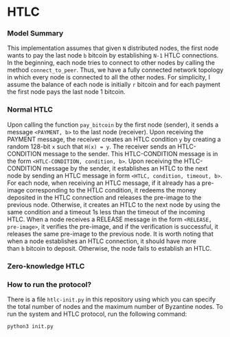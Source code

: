 # HTLC
### Model Summary
This implementation assumes that given `N` distributed nodes, the first node wants to pay the last node `b` bitcoin by establishing `N-1` HTLC connections. In the beginning, each node tries to connect to other nodes by calling the method `connect_to_peer`. Thus, we have a fully connected network topology in which every node is connected to all the other nodes. For simplicity, I assume the balance of each node is initially `r` bitcoin and for each payment the first node pays the last node 1 bitcoin.

### Normal HTLC
Upon calling the function `pay_bitcoin` by the first node (sender), it sends a message `<PAYMENT, b>` to the last node (receiver). Upon receiving the PAYMENT message, the receiver creates an HTLC condition `y` by creating a random 128-bit `x` such that `H(x) = y`. The receiver sends an HTLC-CONDITION message to the sender. This HTLC-CONDITION message is in the form `<HTLC-CONDITION, condition, b>`. Upon receiving the HTLC-CONDITION message by the sender, it establishes an HTLC to the next node by sending an HTLC message in form `<HTLC, condition, timeout, b>`. For each node, when receiving an HTLC message, if it already has a pre-image corresponding to the HTLC condition, it redeems the money deposited in the HTLC connection and releases the pre-image to the previous node. Otherwise, it creates an HTLC to the next node by using the same condition and a timeout 1s less than the timeout of the incoming HTLC. When a node receives a RELEASE message in the form `<RELEASE, pre-image>`, it verifies the pre-image, and if the verification is successful, it releases the same pre-image to the previous node. It is worth noting that when a node establishes an HTLC connection, it should have more than `b` bitcoin to deposit. Otherwise, the node fails to establish an HTLC.

### Zero-knowledge HTLC

### How to run the protocol?
There is a file `htlc-init.py` in this repository using which you can specify the total number of nodes and the maximum number of Byzantine nodes. To run the system and HTLC protocol, run the following command:
```
python3 init.py
```


